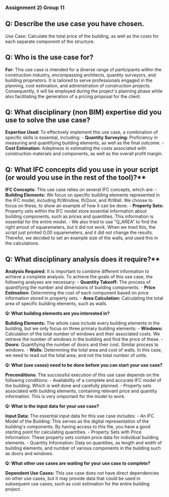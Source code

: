 ### Assignment 2) Group 11

## Q: Describe the use case you have chosen.

Use Case:  Calculate the total price of the building, as well as the costs for each separate component of the structure.

## Q: Who is the use case for?

**For:**  This use case is intended for a diverse range of participants within the construction industry, encompassing architects, quantity surveyors, and building proprietors. It is tailored to serve professionals engaged in the planning, cost estimation, and administration of construction projects. Consequently, it will be employed during the project's planning phase while also facilitating the generation of a pricing proposal for the client.

## Q: What disciplinary (non BIM) expertise did you use to solve the use case?

**Expertise Used:**  To effectively implement this use case, a combination of specific skills is essential, including: -  **Quantity Surveying:**  Proficiency in measuring and quantifying building elements, as well as the final outcome. -  **Cost Estimation:**  Adeptness in estimating the costs associated with construction materials and components, as well as the overall profit margin.

## Q: What IFC concepts did you use in your script (or would you use in the rest of the tool)?**

**IFC Concepts:**  This use case relies on several IFC concepts, which are: -  **Building Elements:**  We focus on specific building elements represented in the IFC model, including IfcWindow, IfcDoor, and IfcWall. We choose to focus on these, to show an example of how it can be done. -  **Property Sets:**  Property sets within the IFC model store essential information about building components, such as prices and quantities. This information is essential for the entire model. - We also tried to use "Q_AREA" to find the right amout of squaremeters, but it did not work. When we tried this, the script just printed 0,00 squaremeters, and it did not change the results. Therefor, we decided to set an example size of the walls, and used this in the calculations.

## Q: What disciplinary analysis does it require?**

**Analysis Required:**  It is important to combine different information to achieve a complete analysis. To achieve the goals of this use case, the following analyses are necessary: -  **Quantity Takeoff:**  The process of quantifying the number and dimensions of building components. -  **Price Estimation:**  Determining the cost of each component based on price information stored in property sets. -  **Area Calculation:**  Calculating the total area of specific building elements, such as walls.

**Q: What building elements are you interested in?**

**Building Elements:**  The whole case include every building elements in the building, but we only focus on three primary building elements: -  **Windows:**  Calculation of the total number of windows and their associated costs. We retrieve the number of windows in the building and find the price of these. -  **Doors:**  Quantifying the number of doors and their cost. Similar process to windows. -  **Walls:**  Determining the total area and cost of walls. In this case, we need to read out the total area, and not the total number of units.

**Q: What (use cases) need to be done before you can start your use case?**

**Preconditions:**  The successful execution of this use case depends on the following conditions: - Availability of a complete and accurate IFC model of the building. Which is well done and carefully planned. - Property sets associated with building elements, containing relevant price and quantity information. This is very omportant for the model to work.

**Q: What is the input data for your use case?**

**Input Data:**  The essential input data for this use case includes: - An IFC Model of the Building: This serves as the digital representation of the building's components. By having access to this file, you have a good starting point for calculating quantities. - Property Sets with Price Information: These property sets contain price data for individual building elements. - Quantity Information: Data on quantities, as length and width of building elements, and number of various components in the building such as doors and windows.

**Q: What other use cases are waiting for your use case to complete?**

**Dependent Use Cases:**  This use case does not have direct dependencies on other use cases, but it may provide data that could be used in subsequent use cases, such as cost estimation for the entire building project.
